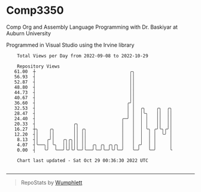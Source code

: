 # Comp3350
Comp Org and Assembly Language Programming with Dr. Baskiyar at Auburn University

Programmed in Visual Studio using the Irvine library

```
    Total Views per Day from 2022-09-08 to 2022-10-29

    Repository Views
   61.00  ┼                                   ╭╮
   56.93  ┤                                   ││
   52.87  ┤                                   ││
   48.80  ┤                                   ││
   44.73  ┤                                   ││
   40.67  ┤                                   ││
   36.60  ┤                                  ╭╯│
   32.53  ┤                                  │ │  ╭╮    ╭╮  ╭╮
   28.47  ┤                                  │ │  │╰╮   ││  ││
   24.40  ┤                                ╭─╯ │  │ │   ││  ││
   20.33  ┤              ╭╮                │   │  │ │   ││  ││
   16.27  ┼╮    ╭╮       ││ ╭╮             │   │  │ ╰╮ ╭╯╰╮╭╯│
   12.20  ┤│    ││       ││ ││             │   │  │  │ │  ╰╯ │
    8.13  ┤│   ╭╯│   ╭╮╭╮││ ││             │   │  │  │ │     │
    4.07  ┤╰──╮│ ╰╮  ││││││ ││  ╭╮ ╭╮ ╭╮╭╮ │   │ ╭╯  │ │     │
    0.00  ┤   ╰╯  ╰──╯╰╯╰╯╰─╯╰──╯╰─╯╰─╯╰╯╰─╯   ╰─╯   ╰─╯     ╰

    Chart last updated - Sat Oct 29 00:36:30 2022 UTC
    
```

---

> RepoStats by [Wumphlett](https://github.com/Wumphlett)
